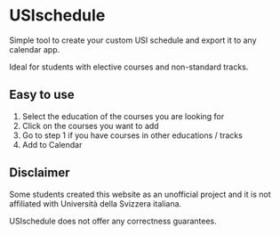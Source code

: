 # USIschedule

Simple tool to create your custom USI schedule and export it to any calendar app.

Ideal for students with elective courses and non-standard tracks.

## Easy to use
1. Select the education of the courses you are looking for
2. Click on the courses you want to add
3. Go to step 1 if you have courses in other educations / tracks
4. Add to Calendar

## Disclaimer

Some students created this website as an unofficial project and it is not affiliated with Università della Svizzera italiana.

USIschedule does not offer any correctness guarantees.
